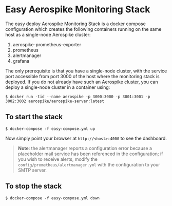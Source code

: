 # Easy Aerospike Monitoring Stack

The easy deploy Aerospike Monitoring Stack is a docker compose configuration
which creates the following containers running on the same host as a single-node
Aerospike cluster:
1. aerospike-prometheus-exporter
1. prometheus
1. alertmanager
1. grafana

The only prerequisite is that you have a single-node cluster, with the service port
accessible from port 3000 of the host where the monitoring stack is deployed.  If you
do not already have such an Aerospike cluster, you can deploy a single-node cluster
in a container using:
```
$ docker run -tid --name aerospike -p 3000:3000 -p 3001:3001 -p 3002:3002 aerospike/aerospike-server:latest
```


## To start the stack
```
$ docker-compose -f easy-compose.yml up
```

Now simply point your browser at `http://<host>:4000` to see the dashboard.

> **Note**: the alertmanager reports a configuration error because a placeholder mail
service has been referenced in the configuration; if you wish to receive alerts,
modify the `config/prometheus/alertmanager.yml` with the configuration to your SMTP
server.

## To stop the stack
```
$ docker-compose -f easy-compose.yml down
```
